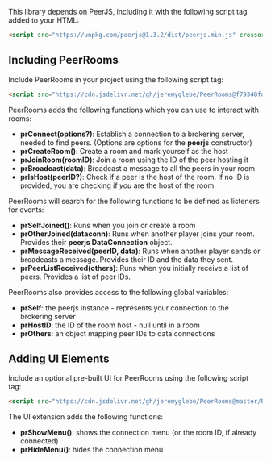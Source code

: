 This library depends on PeerJS, including it with the following script tag added to your HTML:
```html
<script src="https://unpkg.com/peerjs@1.3.2/dist/peerjs.min.js" crossorigin="anonymous"></script>
```

## Including PeerRooms
Include PeerRooms in your project using the following script tag:
```html
<script src="https://cdn.jsdelivr.net/gh/jeremyglebe/PeerRooms@f79348facdf8d57c6279ffd683bad8c10e2aaa04/PeerRooms.js" crossorigin="anonymous"></script>
```

PeerRooms adds the following functions which you can use to interact with rooms:
 * **prConnect(options?)**: Establish a connection to a brokering server, needed to find peers. (Options are options for the **peerjs** constructor)
 * **prCreateRoom()**: Create a room and mark yourself as the host
 * **prJoinRoom(roomID)**: Join a room using the ID of the peer hosting it
 * **prBroadcast(data)**: Broadcast a message to all the peers in your room
 * **prIsHost(peerID?)**: Check if a peer is the host of the room. If no ID is provided, you are checking if *you* are the host of the room.

PeerRooms will search for the following functions to be defined as listeners for events:
 * **prSelfJoined()**: Runs when you join or create a room
 * **prOtherJoined(dataconn)**: Runs when another player joins your room. Provides their **peerjs DataConnection** object. 
 * **prMessageReceived(peerID, data)**: Runs when another player sends or broadcasts a message. Provides their ID and the data they sent.
 * **prPeerListReceived(others)**: Runs when you initially receive a list of peers. Provides a list of peer IDs.

PeerRooms also provides access to the following global variables:
 * **prSelf**: the peerjs instance - represents your connection to the brokering server
 * **prHostID**: the ID of the room host - null until in a room
 * **prOthers**: an object mapping peer IDs to data connections

## Adding UI Elements
Include an optional pre-built UI for PeerRooms using the following script tag:
```html
<script src="https://cdn.jsdelivr.net/gh/jeremyglebe/PeerRooms@master/PeerRoomsUI.js" crossorigin="anonymous"></script>
```

The UI extension adds the following functions:
 * **prShowMenu()**: shows the connection menu (or the room ID, if already connected)
 * **prHideMenu()**: hides the connection menu
